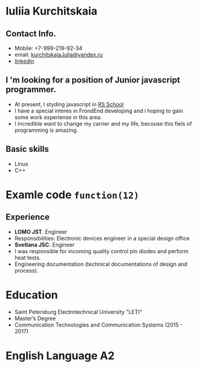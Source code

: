 # Iuliia Kurchitskaia
## Contact Info.
* Mobile: +7-999-219-92-34
* email: kurchitskajaJulia@yandex.ru
* [linkedin](https://www.linkedin.com/in/yuliya-kurchitskaya-921359149/?jobid=1234)
## I 'm looking for a position of Junior javascript programmer.
* At present, I styding javascript in [RS School](https://rs.school/)
* I have a special interes in FrondEnd developing and i hoping to gain some work experiense in this area.
* I incredible want to change my carrier and my life, becouse this fiels of programming is amazing.
## Basic skills
* Linux
* C++
# Examle code `function(12)`
## Experience
* **LOMO JST**. Engineer
* Responsibilities: Electronic devices engineer in a special design office
* **Svetlana JSC.** Engineer
* I was responsible for incoming quality control pin diodes and perform heat tests.
* Engineering documentation (technical documentations of design and process).
# Education
* Saint Petersburg Electrotechnical University "LETI"
* Master’s Degree
* Communication Technologies and Communication Systems (2015 - 2017)
# English Language A2
